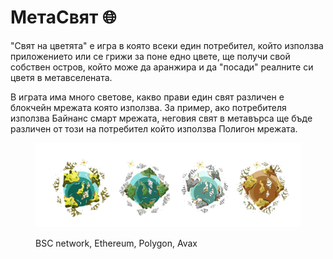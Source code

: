# МетаСвят 🌐

"Свят на цветята" е игра в която всеки един потребител, който използва приложението или се грижи за поне едно цвете, ще получи свой собствен остров, който може да аранжира и да "посади" реалните си цветя в метавселената.

В играта има много светове, какво прави един свят различен е блокчейн мрежата която използва. За пример, ако потребителя използва Байнанс смарт мрежата, неговия свят в метавърса ще бъде различен от този на потребител който използва Полигон мрежата.

<figure><img src="../../.gitbook/assets/image (5).png" alt=""><figcaption><p>BSC network, Ethereum, Polygon, Avax</p></figcaption></figure>

